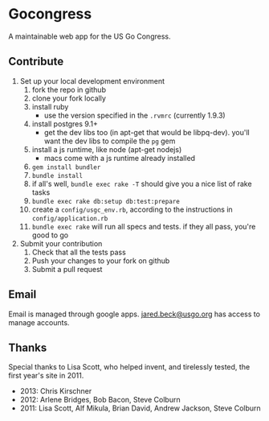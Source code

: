 Gocongress
==========

A maintainable web app for the US Go Congress.

Contribute
---------

1. Set up your local development environment
    1. fork the repo in github
    1. clone your fork locally
    1. install ruby
        - use the version specified in the `.rvmrc` (currently 1.9.3)
    1. install postgres 9.1+
        - get the dev libs too (in apt-get that would be libpq-dev).
          you'll want the dev libs to compile the `pg` gem
    1. install a js runtime, like node (apt-get nodejs)
        - macs come with a js runtime already installed
    1. `gem install bundler`
    1. `bundle install`
    1. if all's well, `bundle exec rake -T` should give you a nice
       list of rake tasks
    1. `bundle exec rake db:setup db:test:prepare`
    1. create a `config/usgc_env.rb`, according to the
       instructions in `config/application.rb`
    1. `bundle exec rake` will run all specs and tests.  if they
       all pass, you're good to go
1. Submit your contribution
    1. Check that all the tests pass
    1. Push your changes to your fork on github
    1. Submit a pull request

Email
------

Email is managed through google apps.  jared.beck@usgo.org has
access to manage accounts.

Thanks
------

Special thanks to Lisa Scott, who helped invent, and tirelessly
tested, the first year's site in 2011.

* 2013: Chris Kirschner
* 2012: Arlene Bridges, Bob Bacon, Steve Colburn
* 2011: Lisa Scott, Alf Mikula, Brian David, Andrew Jackson, Steve Colburn
